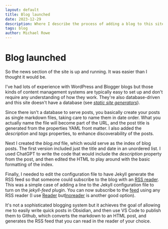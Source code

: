 ```yaml
---
layout: default
title: Blog launched
date: 2023-12-29
description: Where I describe the process of adding a blog to this site.
tags: blog
author: Michael Rowe
---
```


# Blog launched

So the news section of the site is up and running. It was easier than I thought it would be.

I've had lots of experience with WordPress and Blogger blogs but those kinds of content management systems are typically easy to set up and don't require any understanding of how they work. They're also database-driven and this site doesn't have a database (see *[static site generators](https://www.wikiwand.com/en/Static_site_generator)*).

Since there isn't a database to serve posts, you basically create your posts as single markdown files, taking care to name them in date order. What you actually name the file will become part of the URL, and the post title is generated from the properties YAML front matter. I also added the *description* and *tags* properties, to enhance discoverability of the posts.

Next I created the *blog.md* file, which would serve as the index of blog posts. The first version included just the title and date in an unordered list. I used ChatGPT to write the code that would include the *description* property from the post, and then edited the HTML to play around with the basic formatting of the index.

Finally, I needed to edit the configuration file to have Jekyll generate the RSS feed so that someone could subscribe to the blog with an [RSS reader](https://www.wikiwand.com/en/Rss_reader). This was a simple case of adding a line to the Jekyll configuration file to turn on the *jekyll-feed* plugin. You can now subscribe to the [feed](https://michael-rowe.github.io/ai-in-hpe/feed.xml) using any RSS reader (I use [Reader](https://readwise.io/read) but[Inoreader](https://www.inoreader.com/) is another good option).

It's not a sophisticated blogging system but it achieves the goal of allowing me to easily write quick posts in Obsidian, and then use VS Code to publish them to Github, which converts the markdown to an HTML post, and generates the RSS feed that you can read in the reader of your choice.
